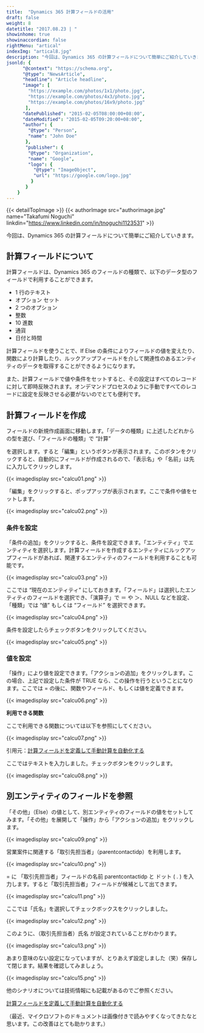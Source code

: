 ```yaml
---
title:  "Dynamics 365 計算フィールドの活用"
draft: false
weight: 8
datetitle: "2017.08.23 | "
showinhome: true
showinaccordian: false
rightMenu: "artical"
indexImg: "artical8.jpg"
description: "今回は、Dynamics 365 の計算フィールドについて簡単にご紹介していきます。"
jsonld: {
      "@context": "https://schema.org",
      "@type": "NewsArticle",
      "headline": "Article headline",
      "image": [
        "https://example.com/photos/1x1/photo.jpg",
        "https://example.com/photos/4x3/photo.jpg",
        "https://example.com/photos/16x9/photo.jpg"
       ],
      "datePublished": "2015-02-05T08:00:00+08:00",
      "dateModified": "2015-02-05T09:20:00+08:00",
      "author": {
        "@type": "Person",
        "name": "John Doe"
       },
       "publisher": {
        "@type": "Organization",
        "name": "Google",
        "logo": {
          "@type": "ImageObject",
          "url": "https://google.com/logo.jpg"
         }
       }
    }
---
```

{{< detailTopImage >}}
{{< authorImage src="authorimage.jpg" name="Takafumi Noguchi" linkdin="https://www.linkedin.com/in/tnoguchi1123531" >}}
<!-- Intro  -->
今回は、Dynamics 365 の計算フィールドについて簡単にご紹介していきます。


## 計算フィールドについて
計算フィールドは、Dynamics 365 のフィールドの種類で、以下のデータ型のフィールドで利用することができます。
* 1 行のテキスト
* オプション セット
* 2 つのオプション
* 整数
* 10 進数
* 通貨
* 日付と時間

計算フィールドを使うことで、If Else の条件によりフィールドの値を変えたり、関数により計算したり、ルックアップフィールドを介して関連性のあるエンティティのデータを取得することができるようになります。

また、計算フィールドで値や条件をセットすると、その設定はすべてのレコードに対して即時反映されます。オンデマンドプロセスのように手動ですべてのレコードに設定を反映させる必要がないのでとても便利です。

## 計算フィールドを作成
フィールドの新規作成画面に移動します。「データの種類」に上述したどれからの型を選び、「フィールドの種類」で “計算”

を選択します。すると「編集」というボタンが表示されます。このボタンをクリックすると、自動的にフィールドが作成されるので、「表示名」や「名前」は先に入力してクリックします。
<!-- Image= calcu01.png -->
{{< imagedisplay src="calcu01.png" >}}

「編集」をクリックすると、ポップアップが表示されます。ここで条件や値をセットします。
<!-- Image= calcu02.png -->
{{< imagedisplay src="calcu02.png" >}}

### 条件を設定
「条件の追加」をクリックすると、条件を設定できます。「エンティティ」でエンティティを選択します。計算フィールドを作成するエンティティにルックアップフィールドがあれば、関連するエンティティのフィールドを利用することも可能です。
<!-- Image= calcu03.png -->
{{< imagedisplay src="calcu03.png" >}}

ここでは “現在のエンティティ” にしておきます。「フィールド」は選択したエンティティのフィールドを選択でき、「演算子」で ＝ や ＞、NULL などを設定、「種類」では “値” もしくは “フィールド” を選択できます。
<!-- Image= calcu04.png -->
{{< imagedisplay src="calcu04.png" >}}

条件を設定したらチェックボタンをクリックしてください。
<!-- Image= calcu05.png -->
{{< imagedisplay src="calcu05.png" >}}

### 値を設定
「操作」により値を設定できます。「アクションの追加」をクリックします。この場合、上記で設定した条件が TRUE なら、この操作を行うということになります。ここでは = の後に、関数やフィールド、もしくは値を定義できます。
<!-- Image= calcu06.png -->
{{< imagedisplay src="calcu06.png" >}}

**利用できる関数**

ここで利用できる関数については以下を参照にしてください。
<!-- Image= calcu07.png -->
{{< imagedisplay src="calcu07.png" >}}

引用元：[計算フィールドを定義して手動計算を自動化する](https://docs.microsoft.com/ja-jp/dynamics365/customer-engagement/customize/define-calculated-fields#calculated-field-functions-syntax)

ここではテキストを入力しました。チェックボタンをクリックします。
<!-- Image= calcu08.png -->
{{< imagedisplay src="calcu08.png" >}}

## 別エンティティのフィールドを参照
「その他」（Else）の値として、別エンティティのフィールドの値をセットしてみます。「その他」を展開して「操作」から「アクションの追加」をクリックします。
<!-- Image= calcu09.png -->
{{< imagedisplay src="calcu09.png" >}}

営業案件に関連する「取引先担当者」（parentcontactidp）を利用します。
<!-- Image= calcu10.png -->
{{< imagedisplay src="calcu10.png" >}}

= に 「取引先担当者」フィールドの名前 parentcontactidp と ドット ( . ) を入力します。すると「取引先担当者」フィールドが候補として出てきます。
<!-- Image= calcu11.png -->
{{< imagedisplay src="calcu11.png" >}}

ここでは「氏名」を選択してチェックボックスをクリックしました。
<!-- Image= calcu12.png -->
{{< imagedisplay src="calcu12.png" >}}

このように、（取引先担当者）氏名 が設定されていることがわかります。
<!-- Image= calcu13.png -->
{{< imagedisplay src="calcu13.png" >}}

あまり意味のない設定になっていますが、とりあえず設定しました（笑）保存して閉じます。結果を確認してみましょう。
<!-- Image= calcu15.png -->
{{< imagedisplay src="calcu15.png" >}}

他のシナリオについては技術情報にも記載があるのでご参照ください。

[計算フィールドを定義して手動計算を自動化する](https://docs.microsoft.com/ja-jp/dynamics365/customer-engagement/customize/define-calculated-fields#calculated-field-functions-syntax)

（最近、マイクロソフトのドキュメントは画像付きで読みやすくなってきたなと思います。この改善はとても助かります。）